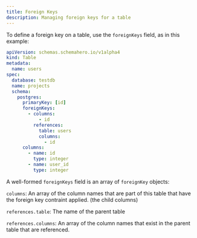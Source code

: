 ```yaml
---
title: Foreign Keys
description: Managing foreign keys for a table
---
```


To define a foreign key on a table, use the `foreignKeys` field, as in this example:

```yaml
apiVersion: schemas.schemahero.io/v1alpha4
kind: Table
metadata:
  name: users
spec:
  database: testdb
  name: projects
  schema:
    postgres:
      primaryKey: [id]
      foreignKeys:
        - columns:
            - id
          references:
            table: users
            columns:
              - id
      columns:
        - name: id
          type: integer
        - name: user_id
          type: integer
```

A well-formed `foreignKeys` field is an array of `foreignKey` objects:

`columns`: An array of the column names that are part of this table that have the foreign key contraint applied. (the child columns)

`references.table`: The name of the parent table

`references.columns`: An array of the column names that exist in the parent table that are referenced.
